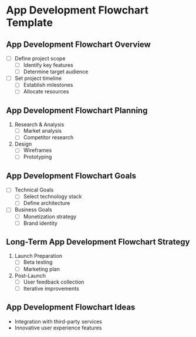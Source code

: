 # App Development Flowchart Template 

## App Development Flowchart Overview 

- [ ] Define project scope
  - [ ] Identify key features
  - [ ] Determine target audience
- [ ] Set project timeline
  - [ ] Establish milestones
  - [ ] Allocate resources

## App Development Flowchart Planning 

1. Research & Analysis
   - [ ] Market analysis
   - [ ] Competitor research
2. Design
   - [ ] Wireframes
   - [ ] Prototyping

## App Development Flowchart Goals 

- [ ] Technical Goals
  - [ ] Select technology stack
  - [ ] Define architecture
- [ ] Business Goals
  - [ ] Monetization strategy
  - [ ] Brand identity

## Long-Term App Development Flowchart Strategy 

1. Launch Preparation
   - [ ] Beta testing
   - [ ] Marketing plan
2. Post-Launch
   - [ ] User feedback collection
   - [ ] Iterative improvements

## App Development Flowchart Ideas 

- Integration with third-party services
- Innovative user experience features
